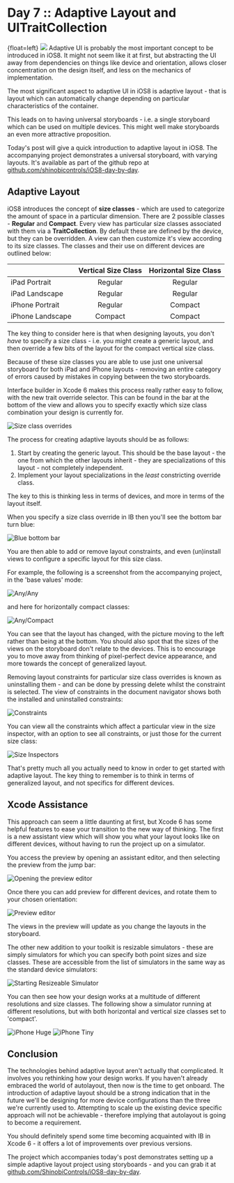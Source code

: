 # Day 7 :: Adaptive Layout and UITraitCollection

{float=left}
![](images/07/thumbnail.png)
Adaptive UI is probably the most important concept to be introduced in iOS8. It
might not seem like it at first, but abstracting the UI away from dependencies
on things like device and orientation, allows closer concentration on the design
itself, and less on the mechanics of implementation.

The most significant aspect to adaptive UI in iOS8 is adaptive layout - that is
layout which can automatically change depending on particular characteristics
of the container.

This leads on to having universal storyboards - i.e. a single storyboard which
can be used on multiple devices. This might well make storyboards an even more
attractive proposition.

Today's post will give a quick introduction to adaptive layout in iOS8. The
accompanying project demonstrates a universal storyboard, with varying layouts.
It's available as part of the github repo at
[github.com/shinobicontrols/iOS8-day-by-day](https://github.com/ShinobiControls/iOS8-day-by-day).


## Adaptive Layout

iOS8 introduces the concept of __size classes__ - which are used to categorize
the amount of space in a particular dimension. There are 2 possible classes - 
__Regular__ and __Compact__. Every view has particular size classes associated
with them via a __TraitCollection__. By default these are defined by the device,
but they can be overridden. A view can then customize it's view according to its
size classes. The classes and their use on different devices are outlined below:

|                  | Vertical Size Class | Horizontal Size Class |
|------------------|:-------------------:|:---------------------:|
| iPad Portrait    | Regular             | Regular               |
| iPad Landscape   | Regular             | Regular               |
| iPhone Portrait  | Regular             | Compact               |
| iPhone Landscape | Compact             | Compact               |

The key thing to consider here is that when designing layouts, you don't _have_
to specify a size class - i.e. you might create a generic layout, and then override
a few bits of the layout for the compact vertical size class.

Because of these size classes you are able to use just one universal storyboard
for both iPad and iPhone layouts - removing an entire category of errors caused
by mistakes in copying between the two storyboards.

Interface builder in Xcode 6 makes this process really rather easy to follow, with
the new trait override selector. This can be found in the bar at the bottom of the
view and allows you to specify exactly which size class combination your design
is currently for.

![Size class overrides](images/07/size_class_selector.png)

The process for creating adaptive layouts should be as follows:

1. Start by creating the generic layout. This should be the base layout - the one
from which the other layouts inherit - they are specializations of this layout -
not completely independent.
2. Implement your layout specializations in the _least_ constricting override
class.

The key to this is thinking less in terms of devices, and more in terms of the
layout itself.

When you specify a size class override in IB then you'll see the bottom bar
turn blue:

![Blue bottom bar](images/07/blue_bar.png)

You are then able to add or remove layout constraints, and even (un)install views
to configure a specific layout for this size class.

For example, the following is a screenshot from the accompanying project, in the
'base values' mode:

![Any/Any](images/07/any_any.png)

and here for horizontally compact classes:

![Any/Compact](images/07/any_compact.png)

You can see that the layout has changed, with the picture moving to the left
rather than being at the bottom. You should also spot that the sizes of the views
on the storyboard don't relate to the devices. This is to encourage you to move
away from thinking of pixel-perfect device appearance, and more towards the concept
of generalized layout.

Removing layout constraints for particular size class overrides is known as
uninstalling them - and can be done by pressing delete whilst the constraint is
selected. The view of constraints in the document navigator shows both the
installed and uninstalled constraints:

![Constraints](images/07/constraints.png)

You can view all the constraints which affect a particular view in the size
inspector, with an option to see all constraints, or just those for the current
size class:

![Size Inspectors](images/07/constraint_inspector.png)

That's pretty much all you actually need to know in order to get started with
adaptive layout. The key thing to remember is to think in terms of generalized
layout, and not specifics for different devices.


## Xcode Assistance

This approach can seem a little daunting at first, but Xcode 6 has some helpful
features to ease your transition to the new way of thinking. The first is a new
assistant view which will show you what your layout looks like on different
devices, without having to run the project up on a simulator.

You access the preview by opening an assistant editor, and then selecting the
preview from the jump bar:

![Opening the preview editor](images/07/opening_preview_assistant_editor.png)

Once there you can add preview for different devices, and rotate them to your
chosen orientation:

![Preview editor](images/07/preview_editor.png)

The views in the preview will update as you change the layouts in the storyboard.

The other new addition to your toolkit is resizable simulators - these are simply
simulators for which you can specify both point sizes and size classes. These
are accessible from the list of simulators in the same way as the standard
device simulators:

![Starting Resizeable Simulator](images/07/starting_resizable_simulator.png)

You can then see how your design works at a multitude of different resolutions
and size classes. The following show a simulator running at different resolutions,
but with both horizontal and vertical size classes set to 'compact'.

![iPhone Huge](images/07/iphone_huge.png)
![iPhone Tiny](images/07/iphone_tiny.png)


## Conclusion

The technologies behind adaptive layout aren't actually that complicated. It
involves you rethinking how your design works. If you haven't already embraced
the world of autolayout, then now is the time to get onboard. The introduction of
adaptive layout should be a strong indication that in the future we'll be designing
for more device configurations than the three we're currently used to. Attempting
to scale up the existing device specific approach will not be achievable - therefore
implying that autolayout is going to become a requirement.

You should definitely spend some time becoming acquainted with IB in Xcode 6 - it
offers a lot of improvements over previous versions.

The project which accompanies today's post demonstrates setting up a simple
adaptive layout project using storyboards - and you can grab it at
[github.com/ShinobiControls/iOS8-day-by-day](https://github.com/ShinobiControls/iOS8-day-by-day).
